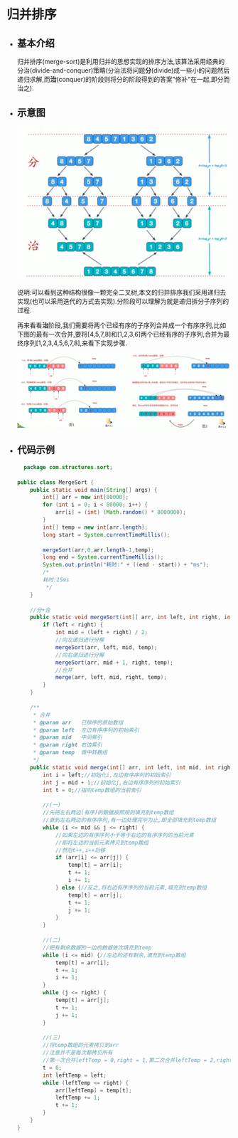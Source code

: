 # 归并排序

- ## 基本介绍

  归并排序(merge-sort)是利用归并的思想实现的排序方法,该算法采用经典的分治(divide-and-conquer)策略(分治法将问题**分**(divide)成一些小的问题然后递归求解,而**治**(conquer)的阶段则将分的阶段得到的答案"修补"在一起,即分而治之).

- ## 示意图

  ![merge-sort.png](0_images/merge-sort.png)

  说明:可以看到这种结构很像一颗完全二叉树,本文的归并排序我们采用递归去实现(也可以采用迭代的方式去实现).分阶段可以理解为就是递归拆分子序列的过程.

  再来看看**治**阶段,我们需要将两个已经有序的子序列合并成一个有序序列,比如下图的最有一次合并,要将[4,5,7,8]和[1,2,3,6]两个已经有序的子序列,合并为最终序列[1,2,3,4,5,6,7,8],来看下实现步骤.

  ![mergesort2.png](0_images/mergesort2.png)

- ## 代码示例

  ```java
    package com.structures.sort;
  
  public class MergeSort {
      public static void main(String[] args) {
          int[] arr = new int[80000];
          for (int i = 0; i < 80000; i++) {
              arr[i] = (int) (Math.random() * 8000000);
          }
          int[] temp = new int[arr.length];
          long start = System.currentTimeMillis();
  
          mergeSort(arr,0,arr.length-1,temp);
          long end = System.currentTimeMillis();
          System.out.println("耗时:" + ((end - start)) + "ms");
          /*
          耗时:15ms
           */
      }
  
      //分+合
      public static void mergeSort(int[] arr, int left, int right, int[] temp) {
          if (left < right) {
              int mid = (left + right) / 2;
              //向左递归进行分解
              mergeSort(arr, left, mid, temp);
              //向右递归进行分解
              mergeSort(arr, mid + 1, right, temp);
              //合并
              merge(arr, left, mid, right, temp);
          }
      }
  
      /**
       * 合并
       * @param arr   已排序的原始数组
       * @param left  左边有序序列的初始索引
       * @param mid   中间索引
       * @param right 右边索引
       * @param temp  做中转数组
       */
      public static void merge(int[] arr, int left, int mid, int right, int[] temp) {
          int i = left;//初始化i,左边有序序列的初始索引
          int j = mid + 1;//初始化j,右边有序序列的初始索引
          int t = 0;//指向temp数组的当前索引
  
          //(一)
          //先把左右两边(有序)的数据按照规则填充到temp数组
          //直到左右两边的有序序列,有一边处理完毕为止,即全部填充到temp数组
          while (i <= mid && j <= right) {
              //如果左边的有序序列小于等于右边的有序序列的当前元素
              //即将左边的当前元素拷贝到temp数组
              //然后t++,i++后移
              if (arr[i] <= arr[j]) {
                  temp[t] = arr[i];
                  t += 1;
                  i += 1;
              } else {//反之,将右边有序序列的当前元素,填充到temp数组
                  temp[t] = arr[j];
                  t += 1;
                  j += 1;
              }
          }
  
          //(二)
          //把有剩余数据的一边的数据依次填充到temp
          while (i <= mid) {//左边的还有剩余,填充到temp数组
              temp[t] = arr[i];
              t += 1;
              i += 1;
          }
          while (j <= right) {
              temp[t] = arr[j];
              t += 1;
              j += 1;
          }
  
          //(三)
          //将temp数组的元素拷贝到arr
          //注意并不是每次都拷贝所有
          //第一次合并leftTemp = 0,right = 1,第二次合并leftTemp = 2,right = 3,第三次合并leftTemp = 0,right = 3...
          t = 0;
          int leftTemp = left;
          while (leftTemp <= right) {
              arr[leftTemp] = temp[t];
              leftTemp += 1;
              t += 1;
          }
      }
  }
  
  ```
